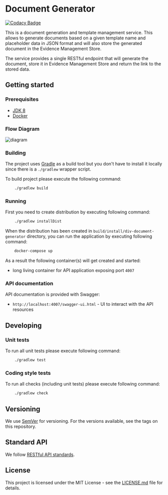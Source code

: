 # Document Generator

[![Codacy Badge](https://api.codacy.com/project/badge/Grade/cd981ddf1b9648e9957a5035f18a7758)](https://app.codacy.com/app/mthava/div-document-generator-client?utm_source=github.com&utm_medium=referral&utm_content=hmcts/div-document-generator-client&utm_campaign=badger)

This is a document generation and template management service. This allows to generate documents based on a
given template name and placeholder data in JSON format and will also store the generated document in the
Evidence Management Store.

The service provides a single RESTful endpoint that will generate the document, store it in Evidence Management
Store and return the link to the stored data.

## Getting started

### Prerequisites

- [JDK 8](https://www.oracle.com/java)
- [Docker](https://www.docker.com)

### Flow Diagram

![diagram](docs/DataFlow.png)

### Building

The project uses [Gradle](https://gradle.org) as a build tool but you don't have to install it locally since there is a
`./gradlew` wrapper script.

To build project please execute the following command:

```bash
    ./gradlew build
```

### Running

First you need to create distribution by executing following command:

```bash
    ./gradlew installDist
```

When the distribution has been created in `build/install/div-document-generator` directory,
you can run the application by executing following command:

```bash
    docker-compose up
```

As a result the following container(s) will get created and started:
 - long living container for API application exposing port `4007`

### API documentation

API documentation is provided with Swagger:
 - `http://localhost:4007/swagger-ui.html` - UI to interact with the API resources

## Developing

### Unit tests

To run all unit tests please execute following command:

```bash
    ./gradlew test
```

### Coding style tests

To run all checks (including unit tests) please execute following command:

```bash
    ./gradlew check
```

## Versioning

We use [SemVer](http://semver.org/) for versioning.
For the versions available, see the tags on this repository.

## Standard API

We follow [RESTful API standards](https://hmcts.github.io/restful-api-standards/).

## License

This project is licensed under the MIT License - see the [LICENSE.md](LICENSE.md) file for details.
